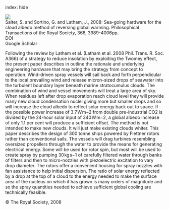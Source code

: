 index: hide

<div class="Citation">
    <div class="Citation-thumb CitationThumb-linked"  data-href="https://doi.org/10.1098/rsta.2008.0136">
      <img src="https://static.claimspace.cloud/climate-study-static/refs/thumbs/7/Salter_et_al_2008-thumb.png" />
    </div>

  <div class="Citation-body">
    <div class="Citation-text">Salter, S. and Sortino, G. and Latham, J., 2008: Sea-going hardware for the cloud albedo method of reversing global warming. <span class="Article-journal">Philosophical Transactions of the Royal Society, </span><span class="Article-volume">366, </span>3989-4006pp.</div>
    <div class="Citation-links">
      <div class="CitationLink" data-href="https://doi.org/10.1098/rsta.2008.0136">
        <div class="CitationLink-icon CitationLink-Doi"></div>
        <div class="CitationLink-text">DOI</div>
      </div>
      <div class="CitationLink" data-href="https://scholar.google.com/scholar?q=10.1098/rsta.2008.0136">
        <div class="CitationLink-icon CitationLink-Scholar"></div>
        <div class="CitationLink-text">Google Scholar</div>
      </div>
    </div>
  </div>
</div>

Following the review by Latham et al. (Latham et al. 2008 Phil. Trans. R. Soc. A366) of a strategy to reduce insolation by exploiting the Twomey effect, the present paper describes in outline the rationale and underlying engineering hardware that may bring the strategy from concept to operation. Wind-driven spray vessels will sail back and forth perpendicular to the local prevailing wind and release micron-sized drops of seawater into the turbulent boundary layer beneath marine stratocumulus clouds. The combination of wind and vessel movements will treat a large area of sky. When residues left after drop evaporation reach cloud level they will provide many new cloud condensation nuclei giving more but smaller drops and so will increase the cloud albedo to reflect solar energy back out to space. If the possible power increase of 3.7 W m−2 from double pre-industrial CO2 is divided by the 24-hour solar input of 340 W m−2, a global albedo increase of only 1.1 per cent will produce a sufficient offset. The method is not intended to make new clouds. It will just make existing clouds whiter. This paper describes the design of 300 tonne ships powered by Flettner rotors rather than conventional sails. The vessels will drag turbines resembling oversized propellers through the water to provide the means for generating electrical energy. Some will be used for rotor spin, but most will be used to create spray by pumping 30 kg s−1 of carefully filtered water through banks of filters and then to micro-nozzles with piezoelectric excitation to vary drop diameter. The rotors offer a convenient housing for spray nozzles with fan assistance to help initial dispersion. The ratio of solar energy reflected by a drop at the top of a cloud to the energy needed to make the surface area of the nucleus on which it has grown is many orders of magnitude and so the spray quantities needed to achieve sufficient global cooling are technically feasible.

<div class="Citation-copy">
&copy; The Royal Society, 2008
</div>